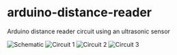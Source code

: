 # arduino-distance-reader
Arduino distance reader circuit using an ultrasonic sensor

![Schematic](https://user-images.githubusercontent.com/76707560/115121264-ae5e2300-9f7f-11eb-9f21-c34eef6a0515.png)
![Circuit 1](https://user-images.githubusercontent.com/76707560/115121268-b0c07d00-9f7f-11eb-838b-161a7198c80f.jpg)
![Circuit 2](https://user-images.githubusercontent.com/76707560/115121269-b0c07d00-9f7f-11eb-875d-c2f16caad15f.jpg)
![Circuit 3](https://user-images.githubusercontent.com/76707560/115121265-b027e680-9f7f-11eb-9234-0a6548cc4f45.jpg)
